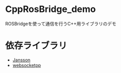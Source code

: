# CppRosBridge_demo
ROSBridgeを使って通信を行うC++用ライブラリのデモ

# 依存ライブラリ
- [Jansson](https://jansson.readthedocs.io/en/2.11/index.html)
- [websocketpp](https://github.com/zaphoyd/websocketpp)
 
